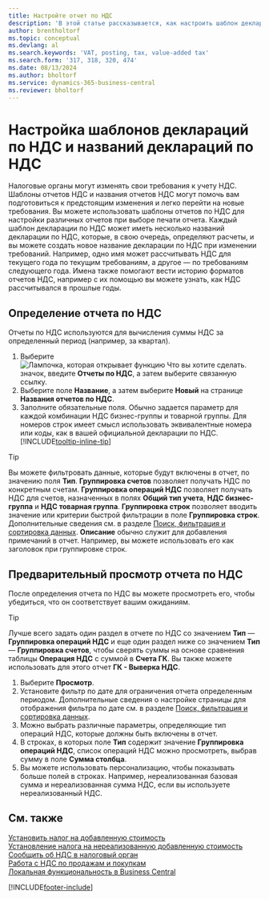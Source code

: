 ```yaml
---
title: Настройте отчет по НДС
description: 'В этой статье рассказывается, как настроить шаблон декларации по НДС и названия деклараций по НДС в соответствии с меняющимися требованиями налоговых органов.'
author: brentholtorf
ms.topic: conceptual
ms.devlang: al
ms.search.keywords: 'VAT, posting, tax, value-added tax'
ms.search.form: '317, 318, 320, 474'
ms.date: 08/13/2024
ms.author: bholtorf
ms.service: dynamics-365-business-central
ms.reviewer: bholtorf
---
```


# <a name="set-up-vat-statement-templates-and-vat-statement-names"></a>Настройка шаблонов деклараций по НДС и названий деклараций по НДС

Налоговые органы могут изменять свои требования к учету НДС. Шаблоны отчетов НДС и названия отчетов НДС могут помочь вам подготовиться к предстоящим изменения и легко перейти на новые требования. Вы можете использовать шаблоны отчетов по НДС для настройки различных отчетов при выборе печати отчета. Каждый шаблон декларации по НДС может иметь несколько названий декларации по НДС, которые, в свою очередь, определяют расчеты, и вы можете создать новое название декларации по НДС при изменении требований. Например, одно имя может рассчитывать НДС для текущего года по текущим требованиям, а другое — по требованиям следующего года. Имена также помогают вести историю форматов отчетов НДС, например с их помощью вы можете узнать, как НДС рассчитывался в прошлые годы.

## <a name="to-define-a-vat-statement"></a>Определение отчета по НДС

Отчеты по НДС используются для вычисления суммы НДС за определенный период (например, за квартал).

1. Выберите ![Лампочка, которая открывает функцию Что вы хотите сделать.](media/ui-search/search_small.png "Что вы хотите сделать") значок, введите **Отчеты по НДС**, а затем выберите связанную ссылку.  
2. Выберите поле **Название**, а затем выберите **Новый** на странице **Названия отчетов по НДС**.
3. Заполните обязательные поля. Обычно задается параметр для каждой комбинации НДС бизнес-группы и товарной группы. Для номеров строк имеет смысл использовать эквивалентные номера или коды, как в вашей официальной декларации по НДС. [!INCLUDE[tooltip-inline-tip](includes/tooltip-inline-tip_md.md)]  

> [!Tip]
> Вы можете фильтровать данные, которые будут включены в отчет, по значению поля **Тип**. **Группировка счетов** позволяет получать НДС по конкретным счетам.
**Группировка операций НДС** позволяет получать НДС для счетов, назначенных в полях **Общий тип учета**, **НДС бизнес-группа** и **НДС товарная группа**. **Группировка строк** позволяет вводить значение или критерии быстрой фильтрации в поле **Группировка строк**. Дополнительные сведения см. в разделе [Поиск, фильтрация и сортировка данных](ui-enter-criteria-filters.md). **Описание** обычно служит для добавления примечаний в отчет. Например, вы можете использовать его как заголовок при группировке строк.

## <a name="to-preview-the-vat-statement"></a>Предварительный просмотр отчета по НДС

После определения отчета по НДС вы можете просмотреть его, чтобы убедиться, что он соответствует вашим ожиданиям.
> [!Tip]
> Лучше всего задать один раздел в отчете по НДС со значением **Тип** — **Группировка операций НДС** и еще один раздел ниже со значением **Тип** — **Группировка счетов**, чтобы сверять суммы на основе сравнения таблицы **Операция НДС** с суммой в **Счета ГК**. Вы также можете использовать для этого отчет **ГК - Выверка НДС**.

1. Выберите **Просмотр**.
2. Установите фильтр по дате для ограничения отчета определенным периодом. Дополнительные сведения о настройке страницы для отображения фильтра по дате см. в разделе [Поиск, фильтрация и сортировка данных](ui-enter-criteria-filters.md).
3. Можно выбрать различные параметры, определяющие тип операций НДС, которые должны быть включены в отчет.
4. В строках, в которых поле **Тип** содержит значение **Группировка операций НДС**, список операций НДС можно просмотреть, выбрав сумму в поле **Сумма столбца**.
5. Вы можете использовать персонализацию, чтобы показывать больше полей в строках. Например, нереализованная базовая сумма и нереализованная сумма НДС, если вы используете нереализованный НДС.

## <a name="see-also"></a>См. также

[Установить налог на добавленную стоимость](finance-setup-vat.md)    
[Установление налога на нереализованную добавленную стоимость](finance-setup-unrealized-vat.md)    
[Сообщить об НДС в налоговый орган](finance-how-report-vat.md)    
[Работа с НДС по продажам и покупкам](finance-work-with-vat.md)    
[Локальная функциональность в Business Central](about-localization.md)  


[!INCLUDE[footer-include](includes/footer-banner.md)]
